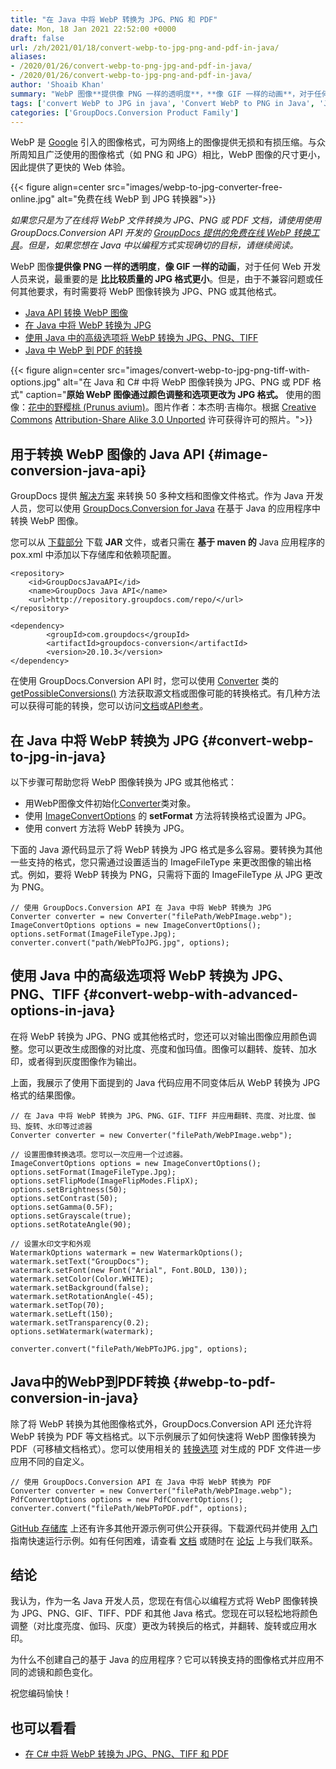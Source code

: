 ```yaml
---
title: "在 Java 中将 WebP 转换为 JPG、PNG 和 PDF"
date: Mon, 18 Jan 2021 22:52:00 +0000
draft: false
url: /zh/2021/01/18/convert-webp-to-jpg-png-and-pdf-in-java/
aliases:
- /2020/01/26/convert-webp-to-png-jpg-and-pdf-in-java/
- /2020/01/26/convert-webp-to-jpg-png-and-pdf-in-java/
author: 'Shoaib Khan'
summary: "WebP 图像**提供像 PNG 一样的透明度**，**像 GIF 一样的动画**，对于任何 Web 开发人员来说，最重要的是 **比比较质量的 JPG 格式更小**。但是，由于不兼容问题或任何其他要求，有时需要将 WebP 图像转换为 JPG、PNG 或其他格式。"
tags: ['convert WebP to JPG in java', 'Convert WebP to PNG in Java', 'Java Convert WebP', 'Java WebP to JPG', 'Java WebP to PDF', 'Java WebP to PNG']
categories: ['GroupDocs.Conversion Product Family']
---
```


WebP 是 [Google][1] 引入的图像格式，可为网络上的图像提供无损和有损压缩。与众所周知且广泛使用的图像格式（如 PNG 和 JPG）相比，WebP 图像的尺寸更小，因此提供了更快的 Web 体验。



{{< figure align=center src="images/webp-to-jpg-converter-free-online.jpg" alt="免费在线 WebP 到 JPG 转换器">}}


_如果您只是为了在线将 WebP 文件转换为 JPG、PNG 或 PDF 文档，请使用使用 GroupDocs.Conversion API 开发的 [GroupDocs 提供的免费在线 WebP 转换工具][2]。但是，如果您想在 Java 中以编程方式实现确切的目标，请继续阅读。_

WebP 图像**提供像 PNG 一样的透明度**，**像 GIF 一样的动画**，对于任何 Web 开发人员来说，最重要的是 **比比较质量的 JPG 格式更小**。但是，由于不兼容问题或任何其他要求，有时需要将 WebP 图像转换为 JPG、PNG 或其他格式。

* [Java API 转换 WebP 图像][3]
* [在 Java 中将 WebP 转换为 JPG][4]
* [使用 Java 中的高级选项将 WebP 转换为 JPG、PNG、TIFF][5]
* [Java 中 WebP 到 PDF 的转换][6]



{{< figure align=center src="images/convert-webp-to-jpg-png-tiff-with-options.jpg" alt="在 Java 和 C# 中将 WebP 图像转换为 JPG、PNG 或 PDF 格式" caption="**原始 WebP 图像通过颜色调整和选项更改为 JPG 格式。** 使用的图像：[花中的野樱桃 (Prunus avium)][7]。图片作者：本杰明·吉梅尔。根据 [Creative Commons][8] [Attribution-Share Alike 3.0 Unported][9] 许可获得许可的照片。">}}


## 用于转换 WebP 图像的 Java API {#image-conversion-java-api}

GroupDocs 提供 [解决方案][10] 来转换 50 多种文档和图像文件格式。作为 Java 开发人员，您可以使用 [GroupDocs.Conversion for Java][11] 在基于 Java 的应用程序中转换 WebP 图像。

您可以从 [下载部分][12] 下载 **JAR** 文件，或者只需在 **基于 maven 的** Java 应用程序的 pox.xml 中添加以下存储库和依赖项配置。

```
<repository>
	<id>GroupDocsJavaAPI</id>
	<name>GroupDocs Java API</name>
	<url>http://repository.groupdocs.com/repo/</url>
</repository>
```
```
<dependency>
        <groupId>com.groupdocs</groupId>
        <artifactId>groupdocs-conversion</artifactId>
        <version>20.10.3</version> 
</dependency>
```

在使用 GroupDocs.Conversion API 时，您可以使用 [Converter][14] 类的 [getPossibleConversions()][13] 方法获取源文档或图像可能的转换格式。有几种方法可以获得可能的转换，您可以访问[文档][15]或[API参考][16]。

## 在 Java 中将 WebP 转换为 JPG {#convert-webp-to-jpg-in-java}

以下步骤可帮助您将 WebP 图像转换为 JPG 或其他格式：

* 用WebP图像文件初始化[Converter][17]类对象。
* 使用 [ImageConvertOptions][18] 的 **setFormat** 方法将转换格式设置为 JPG。
* 使用 convert 方法将 WebP 转换为 JPG。

下面的 Java 源代码显示了将 WebP 转换为 JPG 格式是多么容易。要转换为其他一些支持的格式，您只需通过设置适当的 ImageFileType 来更改图像的输出格式。例如，要将 WebP 转换为 PNG，只需将下面的 ImageFileType 从 JPG 更改为 PNG。

```
// 使用 GroupDocs.Conversion API 在 Java 中将 WebP 转换为 JPG
Converter converter = new Converter("filePath/WebPImage.webp");
ImageConvertOptions options = new ImageConvertOptions();
options.setFormat(ImageFileType.Jpg);
converter.convert("path/WebPToJPG.jpg", options);
```

## 使用 Java 中的高级选项将 WebP 转换为 JPG、PNG、TIFF {#convert-webp-with-advanced-options-in-java}

在将 WebP 转换为 JPG、PNG 或其他格式时，您还可以对输出图像应用颜色调整。您可以更改生成图像的对比度、亮度和伽玛值。图像可以翻转、旋转、加水印，或者得到灰度图像作为输出。

上面，我展示了使用下面提到的 Java 代码应用不同变体后从 WebP 转换为 JPG 格式的结果图像。

```
// 在 Java 中将 WebP 转换为 JPG、PNG、GIF、TIFF 并应用翻转、亮度、对比度、伽玛、旋转、水印等过滤器 
Converter converter = new Converter("filePath/WebPImage.webp");

// 设置图像转换选项。您可以一次应用一个过滤器。
ImageConvertOptions options = new ImageConvertOptions();
options.setFormat(ImageFileType.Jpg);
options.setFlipMode(ImageFlipModes.FlipX);
options.setBrightness(50);
options.setContrast(50);
options.setGamma(0.5F);
options.setGrayscale(true);
options.setRotateAngle(90);

// 设置水印文字和外观 
WatermarkOptions watermark = new WatermarkOptions();
watermark.setText("GroupDocs");
watermark.setFont(new Font("Arial", Font.BOLD, 130));
watermark.setColor(Color.WHITE);
watermark.setBackground(false);
watermark.setRotationAngle(-45);
watermark.setTop(70);
watermark.setLeft(150);
watermark.setTransparency(0.2);
options.setWatermark(watermark);

converter.convert("filePath/WebPToJPG.jpg", options);
```

## Java中的WebP到PDF转换 {#webp-to-pdf-conversion-in-java}

除了将 WebP 转换为其他图像格式外，GroupDocs.Conversion API 还允许将 WebP 转换为 PDF 等文档格式。以下示例展示了如何快速将 WebP 图像转换为 PDF（可移植文档格式）。您可以使用相关的 [转换选项][19] 对生成的 PDF 文件进一步应用不同的自定义。

```
// 使用 GroupDocs.Conversion API 在 Java 中将 WebP 转换为 PDF
Converter converter = new Converter("filePath/WebPImage.webp");
PdfConvertOptions options = new PdfConvertOptions();
converter.convert("filePath/WebPToPDF.pdf", options);
```

[GitHub 存储库][20] 上还有许多其他开源示例可供公开获得。下载源代码并使用 [入门][21] 指南快速运行示例。如有任何困难，请查看 [文档][22] 或随时在 [论坛][23] 上与我们联系。

## 结论

我认为，作为一名 Java 开发人员，您现在有信心以编程方式将 WebP 图像转换为 JPG、PNG、GIF、TIFF、PDF 和其他 Java 格式。您现在可以轻松地将颜色调整（对比度亮度、伽玛、灰度）更改为转换后的格式，并翻转、旋转或应用水印。

为什么不创建自己的基于 Java 的应用程序？它可以转换支持的图像格式并应用不同的滤镜和颜色变化。

祝您编码愉快！

## 也可以看看

* [在 C# 中将 WebP 转换为 JPG、PNG、TIFF 和 PDF][24]







[1]: https://developers.google.com/speed/webp
[2]: https://products.groupdocs.app/conversion/webp-to-jpg
[3]: #image-conversion-java-api
[4]: #convert-webp-to-jpg-in-java
[5]: #convert-webp-with-advanced-options-in-java
[6]: #webp-to-pdf-conversion-in-java
[7]: http://commons.wikimedia.org/wiki/File:Fr%C3%BChling_bl%C3%BChender_Kirschenbaum.jpg
[8]: http://en.wikipedia.org/wiki/en:Creative_Commons
[9]: http://creativecommons.org/licenses/by-sa/3.0/deed.en
[10]: https://products.groupdocs.com/conversion
[11]: https://products.groupdocs.com/conversion/java
[12]: https://downloads.groupdocs.com/conversion/java
[13]: https://apireference.groupdocs.com/conversion/java/com.groupdocs.conversion/Converter#getAllPossibleConversions()
[14]: https://apireference.groupdocs.com/conversion/java/com.groupdocs.conversion/Converter
[15]: https://docs.groupdocs.com/conversion/java/get-possible-conversions/
[16]: https://apireference.groupdocs.com/conversion/java/com.groupdocs.conversion/Converter#getPossibleConversions()
[17]: https://apireference.groupdocs.com/conversion/java/com.groupdocs.conversion/Converter
[18]: https://apireference.groupdocs.com/conversion/java/com.groupdocs.conversion.options.convert/ImageConvertOptions
[19]: https://apireference.groupdocs.com/conversion/java/com.groupdocs.conversion.options.convert/package-frame
[20]: https://github.com/groupdocs-conversion/GroupDocs.Conversion-for-Java
[21]: https://docs.groupdocs.com/display/conversionjava/Getting+Started
[22]: https://docs.groupdocs.com/display/conversionjava/Home
[23]: https://forum.groupdocs.com/c/conversion
[24]: https://blog.groupdocs.com/2020/06/30/convert-webp-to-jpg-png-tiff-and-pdf-in-csharp/


